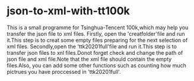 # json-to-xml-with-tt100k
This is a small programme for Tsinghua-Tencent 100k,which may help you transfer the json file to xml files.
Firstly, open the 'creatfolder'file and run it.This step is to creat some empty files preparing for the next selection of xml files.
Secondly,open the 'ttk20201full'file and run it.This step is to transfer json files to xnl files.Donot forget check and change the path of json file and xml file.Note that the xml file should contain the empty files.Also, you can add some other functions such as counting how much pictrues you have proccessed in 'ttk20201full'.
